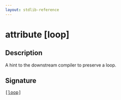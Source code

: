 ```yaml
---
layout: stdlib-reference
---
```


# attribute [loop]

## Description

A hint to the downstream compiler to preserve a loop.


## Signature

<pre>
[<a href="loop">loop</a>]
</pre>

